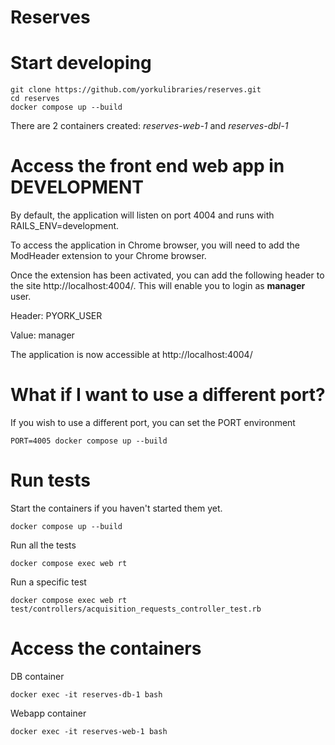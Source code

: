 # Reserves

# Start developing

```
git clone https://github.com/yorkulibraries/reserves.git
cd reserves
docker compose up --build
```

There are 2 containers created: *reserves-web-1* and *reserves-dbl-1*

# Access the front end web app in DEVELOPMENT 

By default, the application will listen on port 4004 and runs with RAILS_ENV=development.

To access the application in Chrome browser, you will need to add the ModHeader extension to your Chrome browser.

Once the extension has been activated, you can add the following header to the site http://localhost:4004/. This will enable you to login as **manager** user.

Header: PYORK_USER

Value: manager

The application is now accessible at http://localhost:4004/

# What if I want to use a different port?

If you wish to use a different port, you can set the PORT environment 

```
PORT=4005 docker compose up --build
```

# Run tests

Start the containers if you haven't started them yet.

```
docker compose up --build
```

Run all the tests

```
docker compose exec web rt 
```

Run a specific test
```
docker compose exec web rt test/controllers/acquisition_requests_controller_test.rb 
```

# Access the containers

DB container
```
docker exec -it reserves-db-1 bash
```

Webapp container
```
docker exec -it reserves-web-1 bash
```


